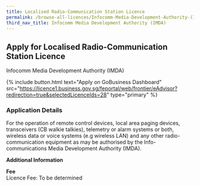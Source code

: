 ```yaml
---
title: Localised Radio-Communication Station Licence
permalink: /browse-all-licences/Infocomm-Media-Development-Authority-(IMDA)/Localised-Radio-Communication-Station-Licence
third_nav_title: Infocomm Media Development Authority (IMDA)
---
```


## Apply for Localised Radio-Communication Station Licence

Infocomm Media Development Authority (IMDA)

{% include button.html text="Apply on GoBusiness Dashboard" src="https://licence1.business.gov.sg/feportal/web/frontier/eAdvisor?redirection=true&selectedLicenceIds=28" type="primary" %}

<H3>Application Details</H3>

<p>For the operation of remote control devices, local area paging devices, transceivers (CB walkie talkies), telemetry or alarm systems or both, wireless data or voice systems (e.g wireless LAN) and any other radio-communication equipment as may be authorised by the Info-communications Media Development Authority (IMDA).</p>

<strong>Additional Information</strong>

<p><strong>Fee</strong><br />Licence Fee: To be determined</p>


